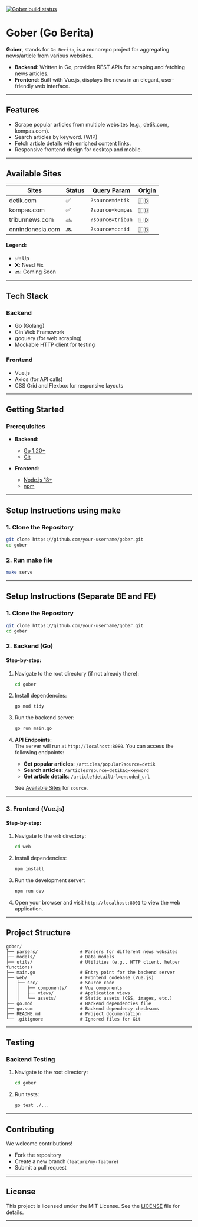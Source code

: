 [![Gober build status](https://github.com/akhmadreiza/gober/actions/workflows/go.yml/badge.svg)](https://github.com/akhmadreiza/gober/actions/workflows/go.yml)

# **Gober (Go Berita)**  
**Gober**, stands for `Go Berita`, is a monorepo project for aggregating news/article from various websites.  
- **Backend**: Written in Go, provides REST APIs for scraping and fetching news articles.  
- **Frontend**: Built with Vue.js, displays the news in an elegant, user-friendly web interface.

---

## **Features**  
- Scrape popular articles from multiple websites (e.g., detik.com, kompas.com).  
- Search articles by keyword. (WIP)  
- Fetch article details with enriched content links.  
- Responsive frontend design for desktop and mobile.  

---

## **Available Sites**
| Sites | Status | Query Param | Origin |
| ----- | ------ | ----------- | ------- |
| detik.com | :white_check_mark: | `?source=detik` | :indonesia: |
| kompas.com | :white_check_mark: | `?source=kompas` | :indonesia: |
| tribunnews.com | :soon: | `?source=tribun` | :indonesia: |
| cnnindonesia.com | :soon: | `?source=ccnid` | :indonesia: |

#### Legend:
- :white_check_mark:: Up
- :x:: Need Fix
- :soon:: Coming Soon

---

## **Tech Stack**  
### Backend  
- Go (Golang)  
- Gin Web Framework  
- goquery (for web scraping)  
- Mockable HTTP client for testing  

### Frontend  
- Vue.js  
- Axios (for API calls)  
- CSS Grid and Flexbox for responsive layouts  

---

## **Getting Started**  

### Prerequisites  
- **Backend**:  
  - [Go 1.20+](https://golang.org/doc/install)  
  - [Git](https://git-scm.com/downloads)  

- **Frontend**:  
  - [Node.js 18+](https://nodejs.org/)  
  - [npm](https://www.npmjs.com/get-npm)  

---

## **Setup Instructions using make**

### 1. **Clone the Repository**  
```bash
git clone https://github.com/your-username/gober.git
cd gober
```

### 2. **Run make file**
```bash
make serve
```

---

## **Setup Instructions (Separate BE and FE)**

### 1. **Clone the Repository**  
```bash
git clone https://github.com/your-username/gober.git
cd gober
```

### 2. **Backend (Go)**  
#### Step-by-step:  
1. Navigate to the root directory (if not already there):  
   ```bash
   cd gober
   ```
2. Install dependencies:  
   ```bash
   go mod tidy
   ```
3. Run the backend server:  
   ```bash
   go run main.go
   ```
4. **API Endpoints**:  
   The server will run at `http://localhost:8080`. You can access the following endpoints:  
   - **Get popular articles**: `/articles/popular?source=detik`  
   - **Search articles**: `/articles?source=detik&q=keyword`  
   - **Get article details**: `/article?detailUrl=encoded_url`
   
   See [Available Sites](#available-sites) for `source`.

---

### 3. **Frontend (Vue.js)**  
#### Step-by-step:  
1. Navigate to the `web` directory:  
   ```bash
   cd web
   ```
2. Install dependencies:  
   ```bash
   npm install
   ```
3. Run the development server:  
   ```bash
   npm run dev
   ```
4. Open your browser and visit `http://localhost:8001` to view the web application.

---

## **Project Structure**
```
gober/
├── parsers/                # Parsers for different news websites
├── models/                 # Data models
├── utils/                  # Utilities (e.g., HTTP client, helper functions)
├── main.go                 # Entry point for the backend server
├── web/                    # Frontend codebase (Vue.js)
│   ├── src/                # Source code
│   │   ├── components/     # Vue components
│   │   ├── views/          # Application views
│   │   └── assets/         # Static assets (CSS, images, etc.)
├── go.mod                  # Backend dependencies file
├── go.sum                  # Backend dependency checksums
├── README.md               # Project documentation
└── .gitignore              # Ignored files for Git
```

---

## **Testing**
### Backend Testing  
1. Navigate to the root directory:  
   ```bash
   cd gober
   ```
2. Run tests:  
   ```bash
   go test ./...
   ```

---

## **Contributing**  
We welcome contributions!  
- Fork the repository  
- Create a new branch (`feature/my-feature`)  
- Submit a pull request  

---

## **License**  
This project is licensed under the MIT License. See the [LICENSE](LICENSE) file for details.

---
